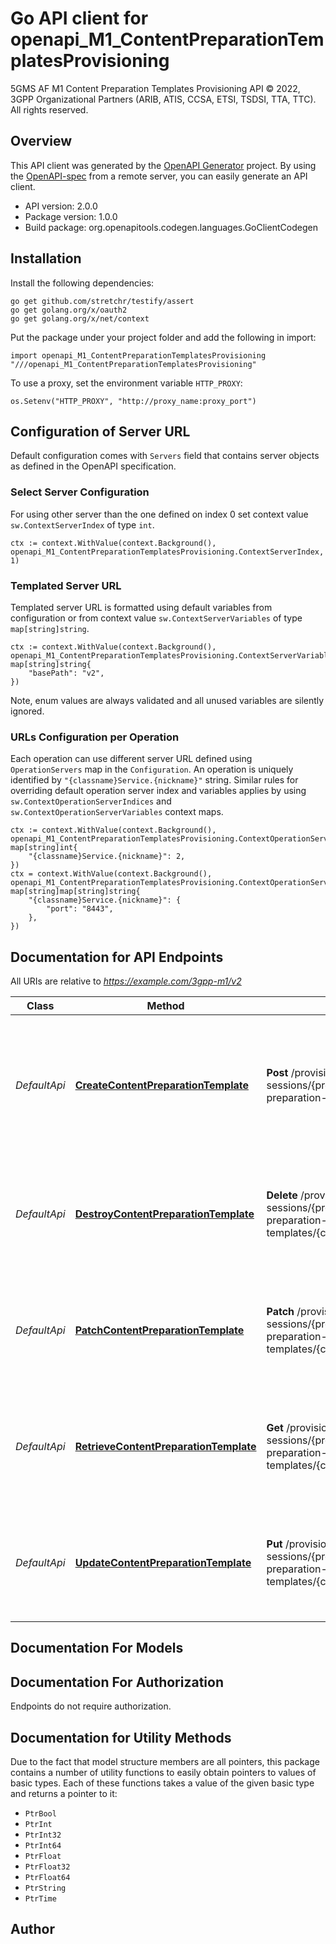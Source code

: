 # Go API client for openapi_M1_ContentPreparationTemplatesProvisioning

5GMS AF M1 Content Preparation Templates Provisioning API
© 2022, 3GPP Organizational Partners (ARIB, ATIS, CCSA, ETSI, TSDSI, TTA, TTC).
All rights reserved.


## Overview
This API client was generated by the [OpenAPI Generator](https://openapi-generator.tech) project.  By using the [OpenAPI-spec](https://www.openapis.org/) from a remote server, you can easily generate an API client.

- API version: 2.0.0
- Package version: 1.0.0
- Build package: org.openapitools.codegen.languages.GoClientCodegen

## Installation

Install the following dependencies:

```shell
go get github.com/stretchr/testify/assert
go get golang.org/x/oauth2
go get golang.org/x/net/context
```

Put the package under your project folder and add the following in import:

```golang
import openapi_M1_ContentPreparationTemplatesProvisioning "///openapi_M1_ContentPreparationTemplatesProvisioning"
```

To use a proxy, set the environment variable `HTTP_PROXY`:

```golang
os.Setenv("HTTP_PROXY", "http://proxy_name:proxy_port")
```

## Configuration of Server URL

Default configuration comes with `Servers` field that contains server objects as defined in the OpenAPI specification.

### Select Server Configuration

For using other server than the one defined on index 0 set context value `sw.ContextServerIndex` of type `int`.

```golang
ctx := context.WithValue(context.Background(), openapi_M1_ContentPreparationTemplatesProvisioning.ContextServerIndex, 1)
```

### Templated Server URL

Templated server URL is formatted using default variables from configuration or from context value `sw.ContextServerVariables` of type `map[string]string`.

```golang
ctx := context.WithValue(context.Background(), openapi_M1_ContentPreparationTemplatesProvisioning.ContextServerVariables, map[string]string{
	"basePath": "v2",
})
```

Note, enum values are always validated and all unused variables are silently ignored.

### URLs Configuration per Operation

Each operation can use different server URL defined using `OperationServers` map in the `Configuration`.
An operation is uniquely identified by `"{classname}Service.{nickname}"` string.
Similar rules for overriding default operation server index and variables applies by using `sw.ContextOperationServerIndices` and `sw.ContextOperationServerVariables` context maps.

```golang
ctx := context.WithValue(context.Background(), openapi_M1_ContentPreparationTemplatesProvisioning.ContextOperationServerIndices, map[string]int{
	"{classname}Service.{nickname}": 2,
})
ctx = context.WithValue(context.Background(), openapi_M1_ContentPreparationTemplatesProvisioning.ContextOperationServerVariables, map[string]map[string]string{
	"{classname}Service.{nickname}": {
		"port": "8443",
	},
})
```

## Documentation for API Endpoints

All URIs are relative to *https://example.com/3gpp-m1/v2*

Class | Method | HTTP request | Description
------------ | ------------- | ------------- | -------------
*DefaultApi* | [**CreateContentPreparationTemplate**](docs/DefaultApi.md#createcontentpreparationtemplate) | **Post** /provisioning-sessions/{provisioningSessionId}/content-preparation-templates | Create (and optionally upload) a new Content Preparation Template for the specified Provisioning Session
*DefaultApi* | [**DestroyContentPreparationTemplate**](docs/DefaultApi.md#destroycontentpreparationtemplate) | **Delete** /provisioning-sessions/{provisioningSessionId}/content-preparation-templates/{contentPreparationTemplateId} | Destroy the specified Content Preparation Template of the specified Provisioning Session
*DefaultApi* | [**PatchContentPreparationTemplate**](docs/DefaultApi.md#patchcontentpreparationtemplate) | **Patch** /provisioning-sessions/{provisioningSessionId}/content-preparation-templates/{contentPreparationTemplateId} | Patch the specified Content Preparation Template for the specified Provisioning Session
*DefaultApi* | [**RetrieveContentPreparationTemplate**](docs/DefaultApi.md#retrievecontentpreparationtemplate) | **Get** /provisioning-sessions/{provisioningSessionId}/content-preparation-templates/{contentPreparationTemplateId} | Retrieve the specified Content Preparation Template of the specified Provisioning Session
*DefaultApi* | [**UpdateContentPreparationTemplate**](docs/DefaultApi.md#updatecontentpreparationtemplate) | **Put** /provisioning-sessions/{provisioningSessionId}/content-preparation-templates/{contentPreparationTemplateId} | Update the specified Content Preparation Template for the specified Provisioning Session


## Documentation For Models



## Documentation For Authorization

 Endpoints do not require authorization.


## Documentation for Utility Methods

Due to the fact that model structure members are all pointers, this package contains
a number of utility functions to easily obtain pointers to values of basic types.
Each of these functions takes a value of the given basic type and returns a pointer to it:

* `PtrBool`
* `PtrInt`
* `PtrInt32`
* `PtrInt64`
* `PtrFloat`
* `PtrFloat32`
* `PtrFloat64`
* `PtrString`
* `PtrTime`

## Author



